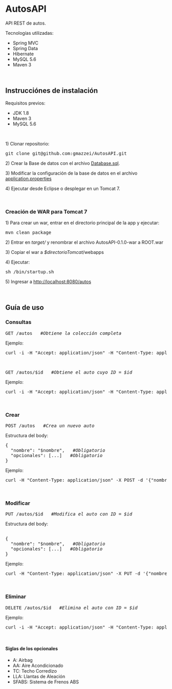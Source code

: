 # AutosAPI
API REST de autos.
<br/>

<p>Tecnologías utilizadas:</p>
<ul>
<li>Spring MVC</li>
<li>Spring Data</li>
<li>Hibernate</li>
<li>MySQL 5.6</li>
<li>Maven 3</li>
</ul>
<br/>

## Instrucciónes de instalación

<p>Requisitos previos:</p>
<ul>
<li>JDK 1.8</li>
<li>Maven 3</li>
<li>MySQL 5.6</li>
</ul>
</br>

<p>1) Clonar repositorio:</p>
<pre>
git clone git@github.com:gmazzei/AutosAPI.git
</pre>

<p>2) Crear la Base de datos con el archivo <a href="https://github.com/gmazzei/AutosAPI/blob/development/Database.sql">Database.sql</a>.</p>

<p>3) Modificar la configuración de la base de datos en el archivo <a href="https://github.com/gmazzei/AutosAPI/blob/development/src/main/resources/application.properties">application.properties</a></p>

<p>4) Ejecutar desde Eclipse o desplegar en un Tomcat 7.</p>
<br/>

### Creación de WAR para Tomcat 7
<p>1) Para crear un war, entrar en el directorio principal de la app y ejecutar:</p>
<pre>
mvn clean package
</pre>
<p>2) Entrar en <i>target/</i> y renombrar el archivo AutosAPI-0.1.0-war a ROOT.war</p>
<p>3) Copiar el war a <i>$directorioTomcat</i>/webapps</p>
<p>4) Ejecutar:</p>
<pre>
sh /bin/startup.sh
</pre>
<p>5) Ingresar a <a href="http://localhost:8080/autos">http://localhost:8080/autos</a></p>

<br/>

## Guía de uso

### Consultas
<pre>GET /autos   <i>#Obtiene la colección completa</i></pre>

Ejemplo:
<br/>
<pre>
curl -i -H "Accept: application/json" -H "Content-Type: application/json" -X GET "http://localhost:8080/autos" 
</pre>

<br/>
<pre>GET /autos/$id   <i>#Obtiene el auto cuyo ID = $id</i></pre>

Ejemplo:
<br/>
<pre>
curl -i -H "Accept: application/json" -H "Content-Type: application/json" -X GET "http://localhost:8080/autos/1"
</pre>

<br/>

### Crear
<pre>POST /autos   <i>#Crea un nuevo auto</i></pre>
<p>Estructura del body:</p>
<pre>
{
  "nombre": "$nombre",   <i>#Obligatorio</i>
  "opcionales": [...]   <i>#Obligatorio</i>
}
</pre>

Ejemplo:
<br/>
<pre>
curl -H "Content-Type: application/json" -X POST -d '{"nombre":"sedan", "opcionales": ["AA","A","TC","SFABS","LLA"]}' "http://localhost:8080/autos"
</pre>
<br/>

### Modificar
<pre>PUT /autos/$id   <i>#Modifica el auto con ID = $id</i></pre>
<p>Estructura del body:</p>
<pre> 
{
  "nombre": "$nombre",   <i>#Obligatorio</i>
  "opcionales": [...]   <i>#Obligatorio</i>
}
</pre>

Ejemplo:
<br/>
<pre>
curl -H "Content-Type: application/json" -X PUT -d '{"nombre":"sedan", "opcionales": ["AA","A","TC","SFABS","LLA"]}' "http://localhost:8080/autos/1"
</pre>
<br/>


### Eliminar
<pre>DELETE /autos/$id   <i>#Elimina el auto con ID = $id</i></pre>
Ejemplo:
<br/>
<pre>
curl -i -H "Accept: application/json" -H "Content-Type: application/json" -X DELETE "http://localhost:8080/autos/1"
</pre>
<br/>

#### Siglas de los opcionales
<ul>
<li>A: Airbag</li>
<li>AA: Aire Acondicionado</li>
<li>TC: Techo Corredizo</li>
<li>LLA: Llantas de Aleación</li>
<li>SFABS: Sistema de Frenos ABS</li>
</ul>
